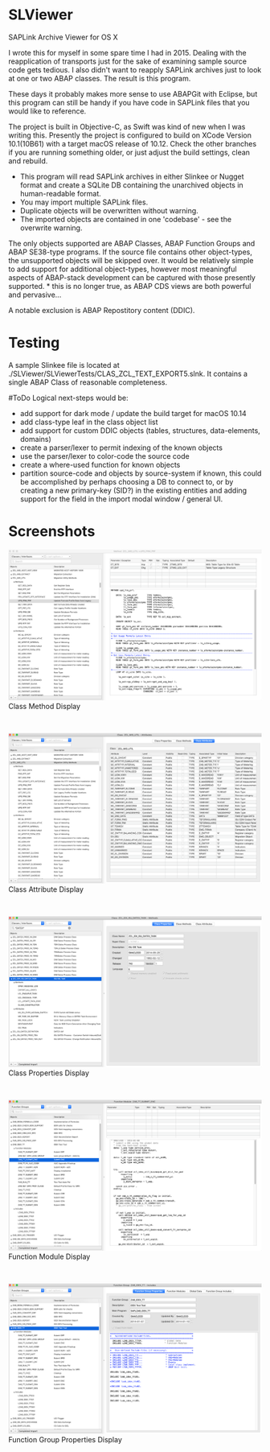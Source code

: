# SLViewer
SAPLink Archive Viewer for OS X

I wrote this for myself in some spare time I had in 2015.  Dealing with the reapplication of transports just for the sake of examining sample source code gets tedious.  I also didn't want to reapply SAPLink archives just to look at one or two ABAP classes.  The result is this program.

These days it probably makes more sense to use ABAPGit with Eclipse, but this program can still be handy if you have code in SAPLink files that you would like to reference.

The project is built in Objective-C, as Swift was kind of new when I was writing this.  Presently the project is configured to build on XCode Version 10.1(10B61) with a target macOS release of 10.12.  Check the other branches if you are running something older, or just adjust the build settings, clean and rebuild.

* This program will read SAPLink archives in either Slinkee or Nugget format and create a SQLite DB containing the unarchived objects in human-readable format.  
* You may import multiple SAPLink files.
* Duplicate objects will be overwritten without warning.
* The imported objects are contained in one 'codebase' - see the overwrite warning.

The only objects supported are ABAP Classes, ABAP Function Groups and ABAP SE38-type programs.  If the source file contains other
object-types, the unsupported objects will be skipped over.  It would be relatively simple to add support for additional object-types,
however most meaningful aspects of ABAP-stack development can be captured with those presently supported.  * this is no longer true, as ABAP CDS views are both powerful and pervasive...

A notable exclusion is ABAP Repostitory content (DDIC).  

# Testing
A sample Slinkee file is located at ./SLViewer/SLViewerTests/CLAS_ZCL_TEXT_EXPORT5.slnk.  It contains a single ABAP Class of reasonable completeness.

#ToDo
Logical next-steps would be:
* add support for dark mode / update the build target for macOS 10.14
* add class-type leaf in the class object list 
* add support for custom DDIC objects (tables, structures, data-elements, domains)
* create a parser/lexer to permit indexing of the known objects
* use the parser/lexer to color-code the source code
* create a where-used function for known objects
* partition source-code and objects by source-system if known, this could be accomplished by perhaps choosing a DB to connect to, or by creating a new primary-key (SID?) in the existing entities and adding support for the field in the import modal window / general UI.

# Screenshots
![Class Method Display](https://github.com/1414C/SLViewer/raw/master/images/ss1.png "Class Method Display")
Class Method Display

<br>

![Class Attribute Display](https://github.com/1414C/SLViewer/raw/master/images/ss2.png "Class Attribute Display")
Class Attribute Display

<br>

![Class Properties Display](https://github.com/1414C/SLViewer/raw/master/images/ss3.png "Class Properties Display")
Class Properties Display

<br>

![Function Module Display](https://github.com/1414C/SLViewer/raw/master/images/ss4.png "Function Module Display")
Function Module Display

<br>

![Function Group Properties Display](https://github.com/1414C/SLViewer/raw/master/images/ss5.png "Function Group Properties Display")
Function Group Properties Display



